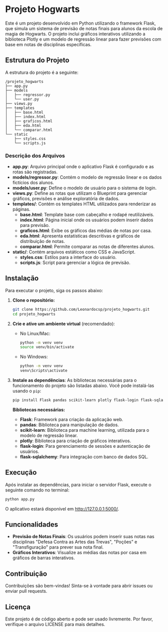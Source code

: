 # Projeto Hogwarts

Este é um projeto desenvolvido em Python utilizando o framework Flask, que simula um sistema de previsão de notas finais para alunos da escola de magia de Hogwarts. O projeto inclui gráficos interativos utilizando a biblioteca Plotly e um modelo de regressão linear para fazer previsões com base em notas de disciplinas específicas.

## Estrutura do Projeto

A estrutura do projeto é a seguinte:

```
/projeto_hogwarts
├── app.py
├── models
│   ├── regressor.py
│   └── user.py
├── views.py
├── templates
│   ├── base.html
│   ├── index.html
│   ├── graficos.html
│   ├── eda.html
│   └── comparar.html
└── static
    ├── styles.css
    └── scripts.js
```

### Descrição dos Arquivos

- **app.py**: Arquivo principal onde o aplicativo Flask é configurado e as rotas são registradas.
- **models/regressor.py**: Contém o modelo de regressão linear e os dados fictícios dos alunos.
- **models/user.py**: Define o modelo de usuário para o sistema de login.
- **views.py**: Define as rotas que utilizam o Blueprint para gerenciar gráficos, previsões e análise exploratória de dados.
- **templates/**: Contém os templates HTML utilizados para renderizar as páginas.
  - **base.html**: Template base com cabeçalho e rodapé reutilizáveis.
  - **index.html**: Página inicial onde os usuários podem inserir dados para previsão.
  - **graficos.html**: Exibe os gráficos das médias de notas por casa.
  - **eda.html**: Apresenta estatísticas descritivas e gráficos de distribuição de notas.
  - **comparar.html**: Permite comparar as notas de diferentes alunos.
- **static/**: Contém arquivos estáticos como CSS e JavaScript.
  - **styles.css**: Estilos para a interface do usuário.
  - **scripts.js**: Script para gerenciar a lógica de previsão.

## Instalação

Para executar o projeto, siga os passos abaixo:

1. **Clone o repositório:**
   ```bash
   git clone https://github.com/Leonardocsp/projeto_hogwarts.git
   cd projeto_hogwarts
   ```

2. **Crie e ative um ambiente virtual** (recomendado):
   - No Linux/Mac:
     ```bash
     python -m venv venv
     source venv/bin/activate
     ```
   - No Windows:
     ```bash
     python -m venv venv
     venv\Scripts\activate
     ```

3. **Instale as dependências**: As bibliotecas necessárias para o funcionamento do projeto são listadas abaixo. Você pode instalá-las usando o `pip`:

   ```bash
   pip install Flask pandas scikit-learn plotly flask-login flask-sqlalchemy
   ```

   **Bibliotecas necessárias:**
   - **Flask**: Framework para criação da aplicação web.
   - **pandas**: Biblioteca para manipulação de dados.
   - **scikit-learn**: Biblioteca para machine learning, utilizada para o modelo de regressão linear.
   - **plotly**: Biblioteca para criação de gráficos interativos.
   - **flask-login**: Para gerenciamento de sessões e autenticação de usuários.
   - **flask-sqlalchemy**: Para integração com banco de dados SQL.

## Execução

Após instalar as dependências, para iniciar o servidor Flask, execute o seguinte comando no terminal:

```bash
python app.py
```

O aplicativo estará disponível em http://127.0.0.1:5000/.

## Funcionalidades

- **Previsão de Notas Finais**: Os usuários podem inserir suas notas nas disciplinas "Defesa Contra as Artes das Trevas", "Poções" e "Transfiguração" para prever sua nota final.
- **Gráficos Interativos**: Visualize as médias das notas por casa em gráficos de barras interativos.

## Contribuição

Contribuições são bem-vindas! Sinta-se à vontade para abrir issues ou enviar pull requests.

## Licença

Este projeto é de código aberto e pode ser usado livremente. Por favor, verifique o arquivo LICENSE para mais detalhes.
